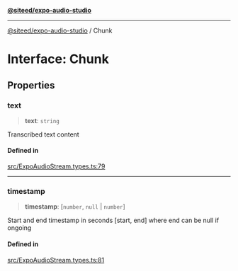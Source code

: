 [**@siteed/expo-audio-studio**](../README.md)

***

[@siteed/expo-audio-studio](../README.md) / Chunk

# Interface: Chunk

## Properties

### text

> **text**: `string`

Transcribed text content

#### Defined in

[src/ExpoAudioStream.types.ts:79](https://github.com/deeeed/expo-audio-stream/blob/c74460f5bb3fc818511d2b5ebc6a28b5aeb407fe/packages/expo-audio-studio/src/ExpoAudioStream.types.ts#L79)

***

### timestamp

> **timestamp**: [`number`, `null` \| `number`]

Start and end timestamp in seconds [start, end] where end can be null if ongoing

#### Defined in

[src/ExpoAudioStream.types.ts:81](https://github.com/deeeed/expo-audio-stream/blob/c74460f5bb3fc818511d2b5ebc6a28b5aeb407fe/packages/expo-audio-studio/src/ExpoAudioStream.types.ts#L81)
